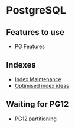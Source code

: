 # PostgreSQL

## Features to use

- [PG Features](https://pgdash.io/blog/postgres-features.html)

## Indexes

- [Index Maintenance](https://wiki.postgresql.org/wiki/Index_Maintenance)
- [Optimised index ideas](https://dba.stackexchange.com/questions/27928/index-optimization-with-dates)

## Waiting for PG12

- [PG12 partitioning](https://www.2ndquadrant.com/en/blog/postgresql-12-partitioning/)

